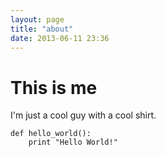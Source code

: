 ```yaml
---
layout: page
title: "about"
date: 2013-06-11 23:36
---
```


# This is me

I'm just a cool guy with a cool shirt.

```
def hello_world():
    print "Hello World!"
```